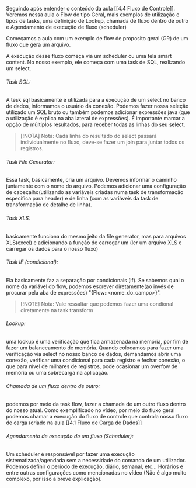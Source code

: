 Seguindo após entender o conteúdo da aula [[4.4 Fluxo de Controle]]. Veremos nessa aula o Flow do tipo Geral, mais exemplos de utilização e tipos de tasks, uma definição de Lookup, chamada de fluxo dentro de outro e Agendamento de execução de fluxo (scheduler)

Começamos a aula com um exemplo de flow
de proposito geral (GR) de um fluxo que gera um arquivo.

A execução desse fluxo começa via um scheduler ou uma tela smart content.
No nosso exemplo, ele começa com uma task de SQL, realizando um select.

###### Task SQL:
A tesk sql basicamente é utilizada para a execução de um select no banco de dados, informamos o usuário da conexão. Podemos fazer nossa seleção utilizado um SQL bruto ou também podemos adicionar expressões java (que a utilização é explica na aba lateral de expressões).
É importante marcar a opção de múltiplos resultados, para receber todas as linhas do seu select.

> [!NOTA] Nota: 
> Cada linha do resultado do select passará individualmente no fluxo, deve-se fazer um join para juntar todos os registros. 


###### Task File Generator:
Essa task, basicamente, cria um arquivo. 
Devemos informar o caminho juntamente com o nome do arquivo.
Podemos adicionar uma configuração de cabeçalho(utilizando as variáveis criadas numa task de transformação específica para header) e de linha (com as variáveis da task de transformação de detalhe de linha).


###### Task XLS:
basicamente funciona do mesmo jeito da file generator, mas para arquivos XLS(excel) e adicionando a função de carregar um (ler um arquivo XLS e carregar os dados para o nosso fluxo)

###### Task IF (condicional):
Ela basicamente faz a separação por condicionais (if).
Se sabemos qual o nome da variável do flow, podemos escrever diretamente(ao invés de procurar pela aba de expressões) "{Flow::<nome_do_campo>}".

> [!NOTE] Nota: 
> Vale ressaltar que podemos fazer uma condional diretamente na task transform

###### Lookup:
uma lookup é uma verificação que fica armazenada na memória, por fim de fazer um balanceamento de memória. Quando colocamos para fazer uma verificação via select no nosso banco de dados, demandamos abrir uma conexão, verificar uma condicional para cada registro e fechar conexão, o que para nível de milhares de registros, pode ocasionar um overfow de memória ou uma sobrecarga na aplicação.


###### Chamada de um fluxo dentro de outro:
podemos por meio da task flow, fazer a chamada de um outro fluxo dentro do nosso atual. Como exemplificado no vídeo, por meio do fluxo geral podemos chamar a execução do fluxo de controle que controla nosso fluxo de carga (criado na aula [[4.1 Fluxo de Carga de Dados]]


###### Agendamento de execução de um fluxo (Scheduler):

Um scheduler é responsável por fazer uma execução sistematizada/agendada sem a necessidade do comando de um utilizador.
Podemos definir o período de execução, diário, semanal, etc... Horários e entre outras configurações como mencionadas no vídeo (Não é algo muito complexo, por isso a breve explicação).